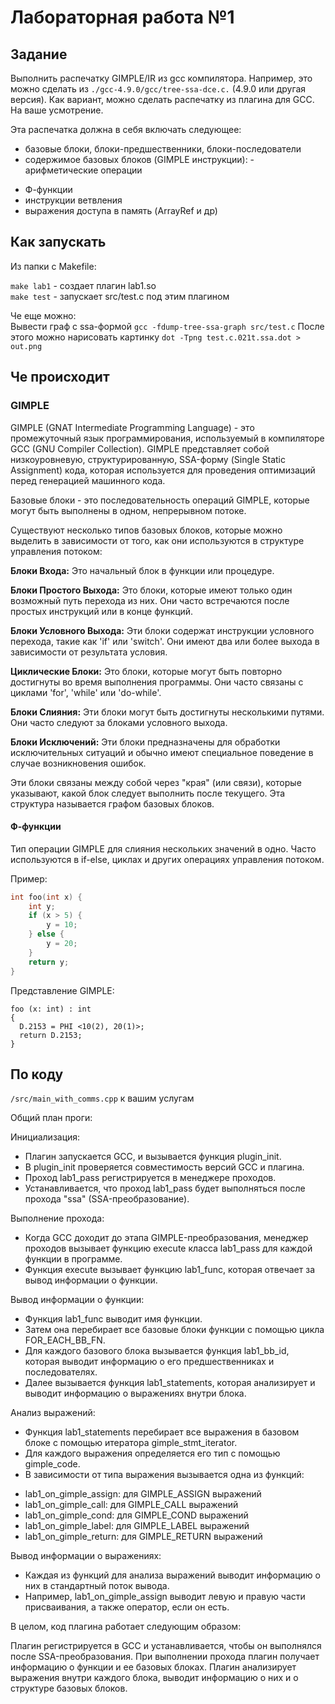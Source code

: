 # Лабораторная работа №1
## Задание 

Выполнить распечатку GIMPLE/IR из gcc компилятора. Например, это можно сделать из ```./gcc-4.9.0/gcc/tree-ssa-dce.c.``` (4.9.0 или другая версия). Как вариант, можно сделать распечатку из плагина для GCC. На ваше усмотрение.

Эта распечатка должна в себя включать следующее:
* базовые блоки, блоки-предшественники, блоки-последователи
* содержимое базовых блоков (GIMPLE инструкции): - арифметические операции
- Ф-функции
- инструкции ветвления
- выражения доступа в память (ArrayRef и др)

## Как запускать 

Из папки с Makefile:

``` make lab1 ``` - создает плагин lab1.so \
``` make test ``` - запускает src/test.c под этим плагином

Че еще можно: \
Вывести граф с ssa-формой ```gcc -fdump-tree-ssa-graph src/test.c```
После этого можно нарисовать картинку ```dot -Tpng test.c.021t.ssa.dot > out.png```

## Че происходит

### GIMPLE

GIMPLE (GNAT Intermediate Programming Language) - это промежуточный язык программирования, используемый в компиляторе GCC (GNU Compiler Collection). GIMPLE представляет собой низкоуровневую, структурированную, SSA-форму (Single Static Assignment) кода, которая используется для проведения оптимизаций перед генерацией машинного кода. 

Базовые блоки - это последовательность операций GIMPLE, которые могут быть выполнены в одном, непрерывном потоке.

Существуют несколько типов базовых блоков, которые можно выделить в зависимости от того, как они используются в структуре управления потоком:

**Блоки Входа:** Это начальный блок в функции или процедуре.

**Блоки Простого Выхода:** Это блоки, которые имеют только один возможный путь перехода из них. Они часто встречаются после простых инструкций или в конце функций.

**Блоки Условного Выхода:** Эти блоки содержат инструкции условного перехода, такие как 'if' или 'switch'. Они имеют два или более выхода в зависимости от результата условия.

**Циклические Блоки:** Это блоки, которые могут быть повторно достигнуты во время выполнения программы. Они часто связаны с циклами 'for', 'while' или 'do-while'.

**Блоки Слияния:** Эти блоки могут быть достигнуты несколькими путями. Они часто следуют за блоками условного выхода.

**Блоки Исключений:** Эти блоки предназначены для обработки исключительных ситуаций и обычно имеют специальное поведение в случае возникновения ошибок.

Эти блоки связаны между собой через "края" (или связи), которые указывают, какой блок следует выполнить после текущего. Эта структура называется графом базовых блоков.

#### Ф-функции ####

Тип операции GIMPLE для слияния нескольких значений в одно.
Часто используются в if-else, циклах и других операциях управления потоком.

Пример:

```c
int foo(int x) {
    int y;
    if (x > 5) {
        y = 10;
    } else {
        y = 20;
    }
    return y;
}
```
Представление GIMPLE:

```out
foo (x: int) : int
{
  D.2153 = PHI <10(2), 20(1)>;
  return D.2153;
}
```

## По коду

```/src/main_with_comms.cpp``` к вашим услугам

Общий план проги:

Инициализация:

 - Плагин запускается GCC, и вызывается функция plugin_init.
 - В plugin_init проверяется совместимость версий GCC и плагина.
 - Проход lab1_pass регистрируется в менеджере проходов.
 - Устанавливается, что проход lab1_pass будет выполняться после прохода "ssa" (SSA-преобразование).

Выполнение прохода:

- Когда GCC доходит до этапа GIMPLE-преобразования, менеджер проходов вызывает функцию execute класса lab1_pass для каждой функции в программе.
 - Функция execute вызывает функцию lab1_func, которая отвечает за вывод информации о функции.

Вывод информации о функции:

- Функция lab1_func выводит имя функции.
- Затем она перебирает все базовые блоки функции с помощью цикла FOR_EACH_BB_FN.
- Для каждого базового блока вызывается функция lab1_bb_id, которая выводит информацию о его предшественниках и последователях.
- Далее вызывается функция lab1_statements, которая анализирует и выводит информацию о выражениях внутри блока.

Анализ выражений:

- Функция lab1_statements перебирает все выражения в базовом блоке с помощью итератора gimple_stmt_iterator.
- Для каждого выражения определяется его тип с помощью gimple_code.
- В зависимости от типа выражения вызывается одна из функций:
* lab1_on_gimple_assign: для GIMPLE_ASSIGN выражений
* lab1_on_gimple_call: для GIMPLE_CALL выражений
* lab1_on_gimple_cond: для GIMPLE_COND выражений
* lab1_on_gimple_label: для GIMPLE_LABEL выражений
* lab1_on_gimple_return: для GIMPLE_RETURN выражений

Вывод информации о выражениях:

- Каждая из функций для анализа выражений выводит информацию о них в стандартный поток вывода.
- Например, lab1_on_gimple_assign выводит левую и правую части присваивания, а также оператор, если он есть.

В целом, код плагина работает следующим образом:

Плагин регистрируется в GCC и устанавливается, чтобы он выполнялся после SSA-преобразования.
При выполнении прохода плагин получает информацию о функции и ее базовых блоках.
Плагин анализирует выражения внутри каждого блока, выводит информацию о них и о структуре базовых блоков.
